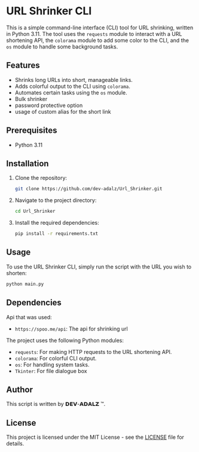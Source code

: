 # URL Shrinker CLI

This is a simple command-line interface (CLI) tool for URL shrinking, written in Python 3.11. The tool uses the `requests` module to interact with a URL shortening API, the `colorama` module to add some color to the CLI, and the `os` module to handle some background tasks. 

## Features

- Shrinks long URLs into short, manageable links.
- Adds colorful output to the CLI using `colorama`.
- Automates certain tasks using the `os` module.
- Bulk shrinker
- password protective option
- usage of custom alias for the short link

## Prerequisites

- Python 3.11

## Installation

1. Clone the repository:

    ```bash
    git clone https://github.com/dev-adalz/Url_Shrinker.git
    ```

2. Navigate to the project directory:

    ```bash
    cd Url_Shrinker
    ```

3. Install the required dependencies:

    ```bash
    pip install -r requirements.txt
    ```

## Usage

To use the URL Shrinker CLI, simply run the script with the URL you wish to shorten:

```bash
python main.py
```



## Dependencies
Api that was used:

- `https://spoo.me/api`: The api for shrinking url

The project uses the following Python modules:

- `requests`: For making HTTP requests to the URL shortening API.
- `colorama`: For colorful CLI output.
- `os`: For handling system tasks.
- `Tkinter`: For file dialogue box

## Author

This script is written by 𝗗𝗘𝗩-𝗔𝗗𝗔𝗟𝗭 ™.

## License

This project is licensed under the MIT License - see the [LICENSE](LICENSE) file for details.
```

